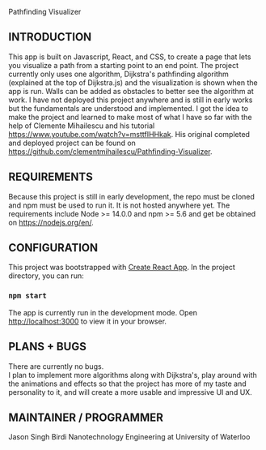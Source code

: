 Pathfinding Visualizer

INTRODUCTION
------------
This app is built on Javascript, React, and CSS, to create a page that lets you visualize a path from a starting point to an end point.
The project currently only uses one algorithm, Dijkstra's pathfinding algorithm (explained at the top of Dijkstra.js) and the visualization is shown when the app is run.
Walls can be added as obstacles to better see the algorithm at work. I have not deployed this project anywhere and is still in early works but the fundamentals are understood
and implemented. I got the idea to make the project and learned to make most of what I have so far with the help of Clemente Mihailescu and his tutorial https://www.youtube.com/watch?v=msttfIHHkak. His original completed and deployed project can be found on https://github.com/clementmihailescu/Pathfinding-Visualizer. 


REQUIREMENTS
------------
Because this project is still in early development, the repo must be cloned and npm must be used to run it. It is not hosted anywhere yet.
The requirements include Node >= 14.0.0 and npm >= 5.6 and get be obtained on https://nodejs.org/en/.


CONFIGURATION
------------
This project was bootstrapped with [Create React App](https://github.com/facebook/create-react-app).
In the project directory, you can run:
### `npm start`
The app is currently run in the development mode.
Open [http://localhost:3000](http://localhost:3000) to view it in your browser.


PLANS + BUGS
-------------
There are currently no bugs.\
I plan to implement more algorithms along with Dijkstra's, play around with the animations and effects so that the project has more of my taste and personality to it, and will create a more usable and impressive UI and UX.


MAINTAINER / PROGRAMMER
-----------------------
Jason Singh Birdi
Nanotechnology Engineering at University of Waterloo


<!-- The page will reload when you make changes.\
You may also see any lint errors in the console.

### `npm test`

Launches the test runner in the interactive watch mode.\
See the section about [running tests](https://facebook.github.io/create-react-app/docs/running-tests) for more information.

### `npm run build`

Builds the app for production to the `build` folder.\
It correctly bundles React in production mode and optimizes the build for the best performance.

The build is minified and the filenames include the hashes.\
Your app is ready to be deployed!

See the section about [deployment](https://facebook.github.io/create-react-app/docs/deployment) for more information.

### `npm run eject`

**Note: this is a one-way operation. Once you `eject`, you can't go back!**

If you aren't satisfied with the build tool and configuration choices, you can `eject` at any time. This command will remove the single build dependency from your project.

Instead, it will copy all the configuration files and the transitive dependencies (webpack, Babel, ESLint, etc) right into your project so you have full control over them. All of the commands except `eject` will still work, but they will point to the copied scripts so you can tweak them. At this point you're on your own.

You don't have to ever use `eject`. The curated feature set is suitable for small and middle deployments, and you shouldn't feel obligated to use this feature. However we understand that this tool wouldn't be useful if you couldn't customize it when you are ready for it.

## Learn More

You can learn more in the [Create React App documentation](https://facebook.github.io/create-react-app/docs/getting-started).

To learn React, check out the [React documentation](https://reactjs.org/).

### Code Splitting

This section has moved here: [https://facebook.github.io/create-react-app/docs/code-splitting](https://facebook.github.io/create-react-app/docs/code-splitting)

### Analyzing the Bundle Size

This section has moved here: [https://facebook.github.io/create-react-app/docs/analyzing-the-bundle-size](https://facebook.github.io/create-react-app/docs/analyzing-the-bundle-size)

### Making a Progressive Web App

This section has moved here: [https://facebook.github.io/create-react-app/docs/making-a-progressive-web-app](https://facebook.github.io/create-react-app/docs/making-a-progressive-web-app)

### Advanced Configuration

This section has moved here: [https://facebook.github.io/create-react-app/docs/advanced-configuration](https://facebook.github.io/create-react-app/docs/advanced-configuration)

### Deployment

This section has moved here: [https://facebook.github.io/create-react-app/docs/deployment](https://facebook.github.io/create-react-app/docs/deployment)

### `npm run build` fails to minify

This section has moved here: [https://facebook.github.io/create-react-app/docs/troubleshooting#npm-run-build-fails-to-minify](https://facebook.github.io/create-react-app/docs/troubleshooting#npm-run-build-fails-to-minify) -->
